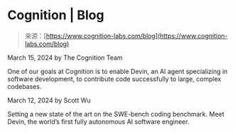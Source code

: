 <!--yml
category: 未分类
date: 2024-05-27 14:52:14
-->

# Cognition | Blog

> 来源：[https://www.cognition-labs.com/blog](https://www.cognition-labs.com/blog)

March 15, 2024 by The Cognition Team

One of our goals at Cognition is to enable Devin, an AI agent specializing in software development, to contribute code successfully to large, complex codebases.

March 12, 2024 by Scott Wu

Setting a new state of the art on the SWE-bench coding benchmark. Meet Devin, the world’s first fully autonomous AI software engineer.